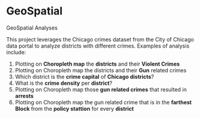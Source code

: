 # GeoSpatial
GeoSpatial Analyses

This project leverages the Chicago crimes dataset from the City of Chicago data portal to analyze districts with different crimes. Examples of analysis include:

1. Plotting on **Choropleth map** the **districts** and their **Violent Crimes**
2. Plotting on Choropleth map the districts and their **Gun** related crimes
3. Which district is the **crime capital** of **Chicago districts**?
4. What is the **crime density** per **district**?
5. Plotting on Choropleth map those **gun related crimes** that resulted in **arrests**
5. Plotting on Choropleth map the gun related crime that is in the **farthest Block**  from the **policy stattion** for every **district** 
